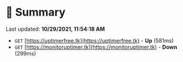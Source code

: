 # 📖 Summary
Last updated: **10/29/2021, 11:54:18 AM**

- `GET` [https://uptimerfree.tk](https://uptimerfree.tk) - **Up** (581ms)
- `GET` [https://monitoruptimer.tk](https://monitoruptimer.tk) - **Down** (299ms)
